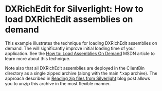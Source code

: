 # DXRichEdit for Silverlight: How to load DXRichEdit assemblies on demand


<p>This example illustrates the technique for loading DXRichEdit assemblies on demand. The will significantly improve initial loading time of your application. See the <a href="http://msdn.microsoft.com/en-us/library/cc903931(v=VS.95).aspx"><u>How to: Load Assemblies On Demand</u></a> MSDN article to learn more about this technique.</p><p>Note also that all DXRichEdit assemblies are deployed in the ClientBin directory as a single zipped archive (along with the main *.xap archive). The approach described in <a href="http://blogs.msdn.com/b/blemmon/archive/2009/11/25/reading-zip-files-from-silverlight.aspx"><u>Reading zip files from Silverlight</u></a> blog post allows you to unzip this archive in the most flexible manner.</p>

<br/>


